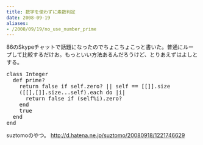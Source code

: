 ```yaml
---
title: 数字を使わずに素数判定
date: 2008-09-19
aliases:
- /2008/09/19/no_use_number_prime
---
```

86のSkypeチャットで話題になったのでちょこちょこっと書いた。普通にループして比較するだけお。もっといい方法あるんだろうけど、とりあえずはよしとする。

<pre lang="ruby">
class Integer
  def prime?
    return false if self.zero? || self == [[]].size
    ([[],[]].size...self).each do |i|
      return false if (self%i).zero?
    end
    true
  end
end
</pre>

suztomoのやつ。
<a href="http://d.hatena.ne.jp/suztomo/20080918/1221746629">http://d.hatena.ne.jp/suztomo/20080918/1221746629</a>